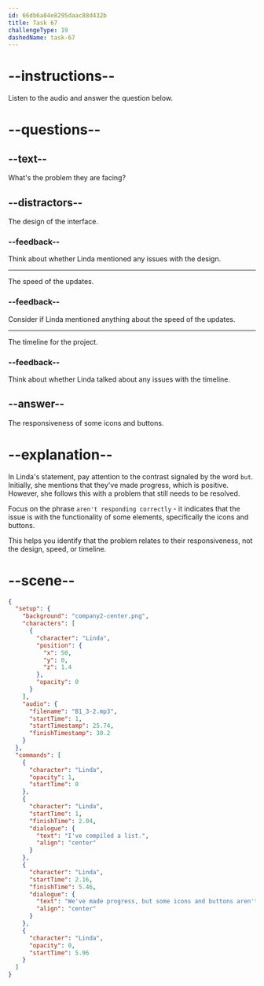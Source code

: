 ```yaml
---
id: 66db6a84e8295daac88d432b
title: Task 67
challengeType: 19
dashedName: task-67
---
```

<!--
AUDIO REFERENCE:
Linda: I've compiled a list. We've made progress, but some icons and buttons aren't responding correctly.
-->

# --instructions--

Listen to the audio and answer the question below.

# --questions--

## --text--

What's the problem they are facing?

## --distractors--

The design of the interface.

### --feedback--

Think about whether Linda mentioned any issues with the design.

---

The speed of the updates.

### --feedback--

Consider if Linda mentioned anything about the speed of the updates.

---

The timeline for the project.

### --feedback--

Think about whether Linda talked about any issues with the timeline.

## --answer--

The responsiveness of some icons and buttons.

# --explanation--

In Linda's statement, pay attention to the contrast signaled by the word `but`. Initially, she mentions that they've made progress, which is positive. However, she follows this with a problem that still needs to be resolved. 

Focus on the phrase `aren't responding correctly` - it indicates that the issue is with the functionality of some elements, specifically the icons and buttons. 

This helps you identify that the problem relates to their responsiveness, not the design, speed, or timeline.

# --scene--

```json
{
  "setup": {
    "background": "company2-center.png",
    "characters": [
      {
        "character": "Linda",
        "position": {
          "x": 50,
          "y": 0,
          "z": 1.4
        },
        "opacity": 0
      }
    ],
    "audio": {
      "filename": "B1_3-2.mp3",
      "startTime": 1,
      "startTimestamp": 25.74,
      "finishTimestamp": 30.2
    }
  },
  "commands": [
    {
      "character": "Linda",
      "opacity": 1,
      "startTime": 0
    },
    {
      "character": "Linda",
      "startTime": 1,
      "finishTime": 2.04,
      "dialogue": {
        "text": "I've compiled a list.",
        "align": "center"
      }
    },
    {
      "character": "Linda",
      "startTime": 2.16,
      "finishTime": 5.46,
      "dialogue": {
        "text": "We've made progress, but some icons and buttons aren't responding correctly.",
        "align": "center"
      }
    },
    {
      "character": "Linda",
      "opacity": 0,
      "startTime": 5.96
    }
  ]
}
```

